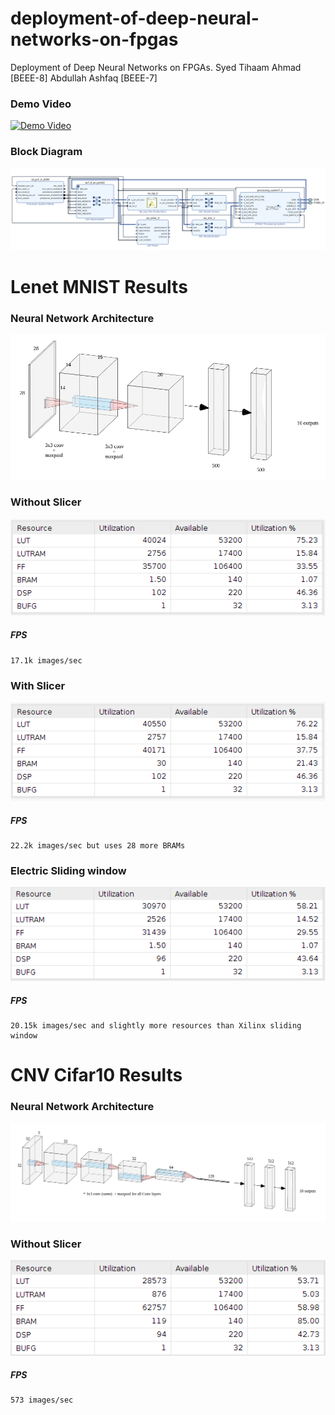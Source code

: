 # deployment-of-deep-neural-networks-on-fpgas
Deployment of Deep Neural Networks on FPGAs. Syed Tihaam Ahmad [BEEE-8]  Abdullah Ashfaq [BEEE-7]

### Demo Video
[![Demo Video](https://img.youtube.com/vi/r0CQHH15nIY/0.jpg)](https://www.youtube.com/watch?v=r0CQHH15nIY)

### Block Diagram
![Block Diagram](/code/dataflow/media/block_diagram.png)


# Lenet MNIST Results

### Neural Network Architecture
![Resources](/code/dataflow/media/mnist_lenet/lenet_labelled.png)


### Without Slicer
![Resources](/code/dataflow/media/mnist_lenet/resources_noSlicer.png)
##### FPS
	17.1k images/sec

### With Slicer
![Resources](/code/dataflow/media/mnist_lenet/resources.png)
##### FPS
	22.2k images/sec but uses 28 more BRAMs

### Electric Sliding window
![Resources](/code/dataflow/media/mnist_lenet/electric_slide.png)
##### FPS
	20.15k images/sec and slightly more resources than Xilinx sliding window



# CNV Cifar10 Results

### Neural Network Architecture
![Resources](/code/dataflow/media/cifar10_cnv/cifar10_cnv.png)


### Without Slicer
![Resources](/code/dataflow/media/cifar10_cnv/orig_smallest_footprint.png)
##### FPS
	573 images/sec



